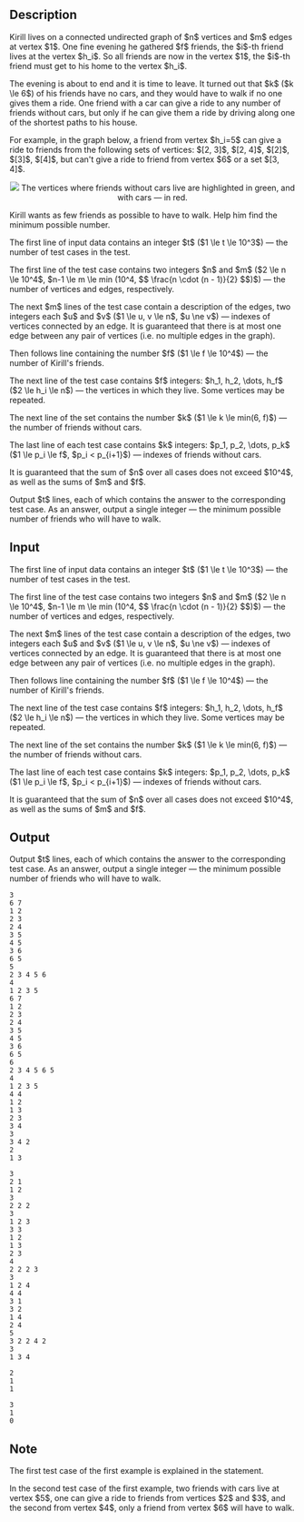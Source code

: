 ## Description

<div><p>Kirill lives on a connected undirected graph of $n$ vertices and $m$ edges at vertex $1$. One fine evening he gathered $f$ friends, the $i$-th friend lives at the vertex $h_i$. So all friends are now in the vertex $1$, the $i$-th friend must get to his home to the vertex $h_i$.</p><p>The evening is about to end and it is time to leave. It turned out that $k$ ($k \le 6$) of his friends have no cars, and they would have to walk if no one gives them a ride. One friend with a car can give a ride to <span class="tex-font-style-bf">any</span> number of friends without cars, but only if he can give them a ride by driving along one of the <span class="tex-font-style-bf">shortest</span> paths to his house.</p><p>For example, in the graph below, a friend from vertex $h_i=5$ can give a ride to friends from the following sets of vertices: $[2, 3]$, $[2, 4]$, $[2]$, $[3]$, $[4]$, but can't give a ride to friend from vertex $6$ or a set $[3, 4]$.</p><center> <img class="tex-graphics" src="file://RK7FEesj.png" style="max-width: 100.0%;max-height: 100.0%;">   <span class="tex-font-size-small">The vertices where friends without cars live are highlighted in green, and with cars — in red.</span> </center><p>Kirill wants as few friends as possible to have to walk. Help him find the <span class="tex-font-style-bf">minimum</span> possible number.</p></div><div class="input-specification"><p>The first line of input data contains an integer $t$ ($1 \le t \le 10^3$)&nbsp;— the number of test cases in the test.</p><p>The first line of the test case contains two integers $n$ and $m$ ($2 \le n \le 10^4$, $n-1 \le m \le min (10^4, $$ \frac{n \cdot (n - 1)}{2} $$)$)&nbsp;— the number of vertices and edges, respectively.</p><p>The next $m$ lines of the test case contain a description of the edges, two integers each $u$ and $v$ ($1 \le u, v \le n$, $u \ne v$)&nbsp;— indexes of vertices connected by an edge. It is guaranteed that there is at most one edge between any pair of vertices (i.e. no multiple edges in the graph).</p><p>Then follows line containing the number $f$ ($1 \le f \le 10^4$)&nbsp;— the number of Kirill's friends.</p><p>The next line of the test case contains $f$ integers: $h_1, h_2, \dots, h_f$ ($2 \le h_i \le n$)&nbsp;— the vertices in which they live. Some vertices may be repeated.</p><p>The next line of the set contains the number $k$ ($1 \le k \le min(6, f)$)&nbsp;— the number of friends without cars.</p><p>The last line of each test case contains $k$ integers: $p_1, p_2, \dots, p_k$ ($1 \le p_i \le f$, $p_i &lt; p_{i+1}$)&nbsp;— indexes of friends without cars.</p><p>It is guaranteed that the sum of $n$ over all cases does not exceed $10^4$, as well as the sums of $m$ and $f$.</p></div><div class="output-specification"><p>Output $t$ lines, each of which contains the answer to the corresponding test case. As an answer, output a single integer&nbsp;— <span class="tex-font-style-bf">the minimum</span> possible number of friends who will have to walk.</p></div>

## Input

<p>The first line of input data contains an integer $t$ ($1 \le t \le 10^3$)&nbsp;— the number of test cases in the test.</p><p>The first line of the test case contains two integers $n$ and $m$ ($2 \le n \le 10^4$, $n-1 \le m \le min (10^4, $$ \frac{n \cdot (n - 1)}{2} $$)$)&nbsp;— the number of vertices and edges, respectively.</p><p>The next $m$ lines of the test case contain a description of the edges, two integers each $u$ and $v$ ($1 \le u, v \le n$, $u \ne v$)&nbsp;— indexes of vertices connected by an edge. It is guaranteed that there is at most one edge between any pair of vertices (i.e. no multiple edges in the graph).</p><p>Then follows line containing the number $f$ ($1 \le f \le 10^4$)&nbsp;— the number of Kirill's friends.</p><p>The next line of the test case contains $f$ integers: $h_1, h_2, \dots, h_f$ ($2 \le h_i \le n$)&nbsp;— the vertices in which they live. Some vertices may be repeated.</p><p>The next line of the set contains the number $k$ ($1 \le k \le min(6, f)$)&nbsp;— the number of friends without cars.</p><p>The last line of each test case contains $k$ integers: $p_1, p_2, \dots, p_k$ ($1 \le p_i \le f$, $p_i &lt; p_{i+1}$)&nbsp;— indexes of friends without cars.</p><p>It is guaranteed that the sum of $n$ over all cases does not exceed $10^4$, as well as the sums of $m$ and $f$.</p>

## Output

<p>Output $t$ lines, each of which contains the answer to the corresponding test case. As an answer, output a single integer&nbsp;— <span class="tex-font-style-bf">the minimum</span> possible number of friends who will have to walk.</p>





```input1|2,3,4,5,6,7,8,9,10,11,12,13,26,27,28,29,30,31,32,33,34
3
6 7
1 2
2 3
2 4
3 5
4 5
3 6
6 5
5
2 3 4 5 6
4
1 2 3 5
6 7
1 2
2 3
2 4
3 5
4 5
3 6
6 5
6
2 3 4 5 6 5
4
1 2 3 5
4 4
1 2
1 3
2 3
3 4
3
3 4 2
2
1 3
```




```input2|2,3,4,5,6,7,16,17,18,19,20,21,22,23,24
3
2 1
1 2
3
2 2 2
3
1 2 3
3 3
1 2
1 3
2 3
4
2 2 2 3
3
1 2 4
4 4
3 1
3 2
1 4
2 4
5
3 2 2 4 2
3
1 3 4
```




```output1
2
1
1
```




```output2
3
1
0
```



## Note

<p>The first test case of the first example is explained in the statement.</p><p>In the second test case of the first example, two friends with cars live at vertex $5$, one can give a ride to friends from vertices $2$ and $3$, and the second from vertex $4$, only a friend from vertex $6$ will have to walk.</p>
